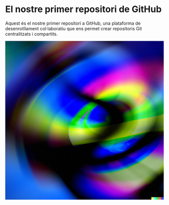 # El nostre primer repositori de GitHub

Aquest és el nostre primer repositori a GitHub, una plataforma de desenrotllament col·laboratiu que ens permet crear repositoris Git centralitzats i compartits.

![Logotip del curs d'Aules](imatges/ed_github.png)
